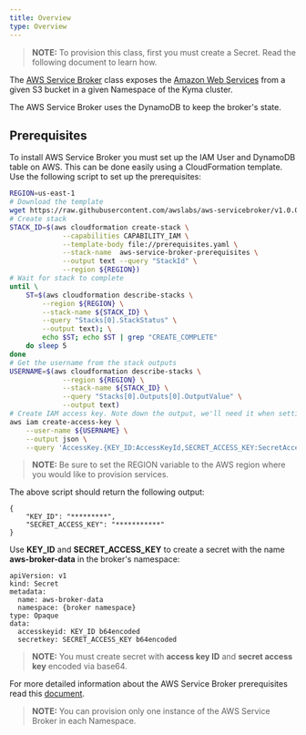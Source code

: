 ```yaml
---
title: Overview
type: Overview
---
```


>**NOTE:** To provision this class, first you must create a Secret. Read the following document to learn how.

The [AWS Service Broker](https://github.com/awslabs/aws-servicebroker/blob/v1.0.0/docs) class exposes the [Amazon Web Services](https://aws.amazon.com/) from a given S3 bucket in a given Namespace of the Kyma cluster.

The AWS Service Broker uses the DynamoDB to keep the broker's state.

## Prerequisites

To install AWS Service Broker you must set up the IAM User and DynamoDB table on AWS. This can be done easily using a CloudFormation template. Use the following script to set up the prerequisites:

```bash
REGION=us-east-1
# Download the template
wget https://raw.githubusercontent.com/awslabs/aws-servicebroker/v1.0.0/setup/prerequisites.yaml
# Create stack
STACK_ID=$(aws cloudformation create-stack \
             --capabilities CAPABILITY_IAM \
             --template-body file://prerequisites.yaml \
             --stack-name  aws-service-broker-prerequisites \
             --output text --query "StackId" \
             --region ${REGION})
# Wait for stack to complete
until \
    ST=$(aws cloudformation describe-stacks \
        --region ${REGION} \
        --stack-name ${STACK_ID} \
        --query "Stacks[0].StackStatus" \
        --output text); \
        echo $ST; echo $ST | grep "CREATE_COMPLETE"
    do sleep 5
done
# Get the username from the stack outputs
USERNAME=$(aws cloudformation describe-stacks \
             --region ${REGION} \
             --stack-name ${STACK_ID} \
             --query "Stacks[0].Outputs[0].OutputValue" \
             --output text)
# Create IAM access key. Note down the output, we'll need it when setting up the broker
aws iam create-access-key \
    --user-name ${USERNAME} \
    --output json \
    --query 'AccessKey.{KEY_ID:AccessKeyId,SECRET_ACCESS_KEY:SecretAccessKey}'
```
>**NOTE:** Be sure to set the REGION variable to the AWS region where you would like to provision services.

The above script should return the following output:

```
{
    "KEY_ID": "*********",
    "SECRET_ACCESS_KEY": "***********"
}
```

Use **KEY_ID** and **SECRET_ACCESS_KEY** to create a secret with the name **aws-broker-data** in the broker's namespace:

```
apiVersion: v1
kind: Secret
metadata:
  name: aws-broker-data
  namespace: {broker namespace}
type: Opaque
data:
  accesskeyid: KEY_ID b64encoded
  secretkey: SECRET_ACCESS_KEY b64encoded
```
>**NOTE:** You must create secret with **access key ID** and **secret access key** encoded via base64.

For more detailed information about the AWS Service Broker prerequisites read this [document](https://github.com/awslabs/aws-servicebroker/blob/v1.0.0/docs/install_prereqs.md).

>**NOTE:** You can provision only one instance of the AWS Service Broker in each Namespace.